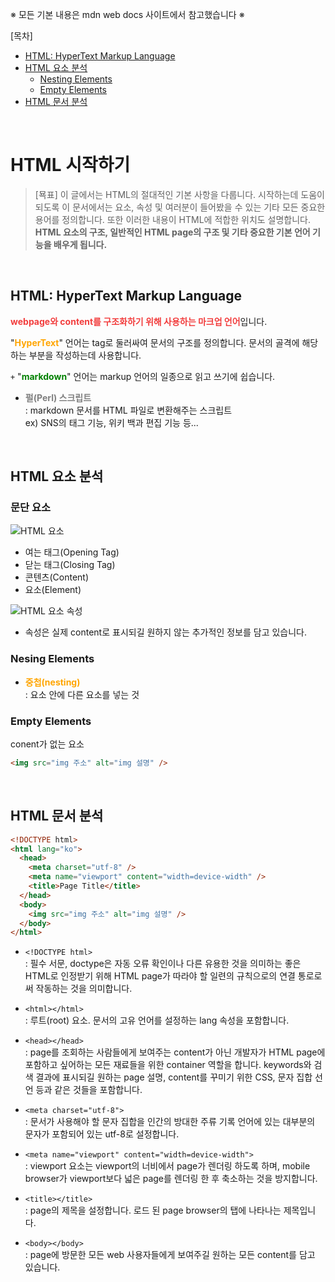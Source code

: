 ※ 모든 기본 내용은 mdn web docs 사이트에서 참고했습니다 ※

[목차]<br/>

- [HTML: HyperText Markup Language](#html-hypertext-markup-language)<br/>
- [HTML 요소 분석](#html-요소-분석)<br/>
  - [Nesting Elements](#nesing-elements)<br/>
  - [Empty Elements](#empty-elements)<br/>
- [HTML 문서 분석](#html-문서-분석)

<br/>

# HTML 시작하기

> [묙표] 이 글에서는 HTML의 절대적인 기본 사항을 다룹니다. 시작하는데 도움이 되도록 이 문서에서는 요소, 속성 및 여러분이 들어봤을 수 있는 기타 모든 중요한 용어를 정의합니다. 또한 이러한 내용이 HTML에 적합한 위치도 설명합니다. <b>HTML 요소의 구조, 일반적인 HTML page의 구조 및 기타 중요한 기본 언어 기능을 배우게 됩니다.</b>

<br/>

## HTML: HyperText Markup Language

<b style="color: #F23D3D">webpage와 content를 구조화하기 위해 사용하는 마크업 언어</b>입니다.

"<b style="color: orange">HyperText</b>" 언어는 tag로 둘러싸여 문서의 구조를 정의합니다. 문서의 골격에 해당하는 부분을 작성하는데 사용합니다.

`+` "<b style="color: green">markdown</b>" 언어는 markup 언어의 일종으로 읽고 쓰기에 쉽습니다.<br/>

- <b style="color: grey">펄(Perl) 스크립트</b><br/>: markdown 문서를 HTML 파일로 변환해주는 스크립트<br/>
  ex) SNS의 태그 기능, 위키 백과 편집 기능 등...

<br/>

## HTML 요소 분석

### 문단 요소

<img src="https://developer.mozilla.org/en-US/docs/Learn/HTML/Introduction_to_HTML/Getting_started/grumpy-cat-small.png" alt="HTML 요소">

- 여는 태그(Opening Tag)
- 닫는 태그(Closing Tag)
- 콘텐츠(Content)
- 요소(Element)

<img src="https://developer.mozilla.org/en-US/docs/Learn/HTML/Introduction_to_HTML/Getting_started/grumpy-cat-attribute-small.png" alt="HTML 요소 속성">

- 속성은 실제 content로 표시되길 원하지 않는 추가적인 정보를 담고 있습니다.

### Nesing Elements

- <b style="color: orange">중첩(nesting)</b><br/>: 요소 안에 다른 요소를 넣는 것

### Empty Elements

conent가 없는 요소

```html
<img src="img 주소" alt="img 설명" />
```

<br/>

## HTML 문서 분석

```html
<!DOCTYPE html>
<html lang="ko">
  <head>
    <meta charset="utf-8" />
    <meta name="viewport" content="width=device-width" />
    <title>Page Title</title>
  </head>
  <body>
    <img src="img 주소" alt="img 설명" />
  </body>
</html>
```

- `<!DOCTYPE html>`<br/>: 필수 서문, doctype은 자동 오류 확인이나 다른 유용한 것을 의미하는 좋은 HTML로 인정받기 위해 HTML page가 따라야 할 일련의 규칙으로의 연결 통로로써 작동하는 것을 의미합니다.

- `<html></html>`<br/>: 루트(root) 요소. 문서의 고유 언어를 설정하는 lang 속성을 포함합니다.

- `<head></head>`<br/>: page를 조회하는 사람들에게 보여주는 content가 아닌 개발자가 HTML page에 포함하고 싶어하는 모든 재료들을 위한 container 역할을 합니다. keywords와 검색 결과에 표시되길 원하는 page 설명, content를 꾸미기 위한 CSS, 문자 집합 선언 등과 같은 것들을 포함합니다.

- `<meta charset="utf-8">`<br/>: 문서가 사용해야 할 문자 집합을 인간의 방대한 주류 기록 언어에 있는 대부분의 문자가 포함되어 있는 utf-8로 설정합니다.

- `<meta name="viewport" content="width=device-width">`<br/>: viewport 요소는 viewport의 너비에서 page가 렌더링 하도록 하며, mobile browser가 viewport보다 넓은 page를 렌더링 한 후 축소하는 것을 방지합니다.

- `<title></title>`<br/>: page의 제목을 설정합니다. 로드 된 page browser의 탭에 나타나는 제목입니다.

- `<body></body>`<br/>: page에 방문한 모든 web 사용자들에게 보여주길 원하는 모든 content를 담고 있습니다.
